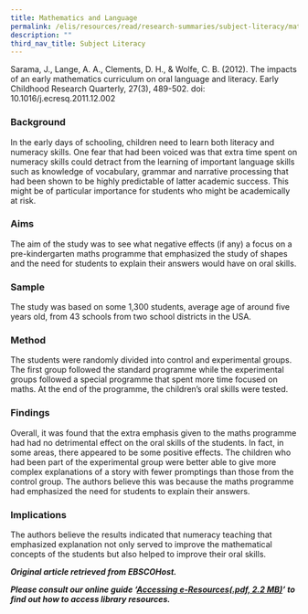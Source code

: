 ```yaml
---
title: Mathematics and Language
permalink: /elis/resources/read/research-summaries/subject-literacy/mathematics-and-language/
description: ""
third_nav_title: Subject Literacy
---
```

Sarama, J., Lange, A. A., Clements, D. H., & Wolfe, C. B. (2012). The impacts of an early mathematics curriculum on oral language and literacy. Early Childhood Research Quarterly, 27(3), 489-502. doi: 10.1016/j.ecresq.2011.12.002

### Background

In the early days of schooling, children need to learn both literacy and numeracy skills. One fear that had been voiced was that extra time spent on numeracy skills could detract from the learning of important language skills such as knowledge of vocabulary, grammar and narrative processing that had been shown to be highly predictable of latter academic success. This might be of particular importance for students who might be academically at risk.

### Aims

The aim of the study was to see what negative effects (if any) a focus on a pre-kindergarten maths programme that emphasized the study of shapes and the need for students to explain their answers would have on oral skills.

### Sample

The study was based on some 1,300 students, average age of around five years old, from 43 schools from two school districts in the USA.

### Method

The students were randomly divided into control and experimental groups. The first group followed the standard programme while the experimental groups followed a special programme that spent more time focused on maths. At the end of the programme, the children’s oral skills were tested.

### Findings

Overall, it was found that the extra emphasis given to the maths programme had had no detrimental effect on the oral skills of the students. In fact, in some areas, there appeared to be some positive effects. The children who had been part of the experimental group were better able to give more complex explanations of a story with fewer promptings than those from the control group. The authors believe this was because the maths programme had emphasized the need for students to explain their answers.

### Implications

The authors believe the results indicated that numeracy teaching that emphasized explanation not only served to improve the mathematical concepts of the students but also helped to improve their oral skills.


_**Original article retrieved from EBSCOHost.**_  

**_Please consult our online guide ‘[Accessing e-Resources(.pdf, 2.2 MB)](https://academyofsingaporeteachers-moe-edu-sg-admin.cwp.sg/elis/resources/read/research-summaries/subject-literacy/18e45074-6b1b-4ac7-811f-1a8da16c4f81 "Accessing e-Resources")’ to find out how to access library resources._**